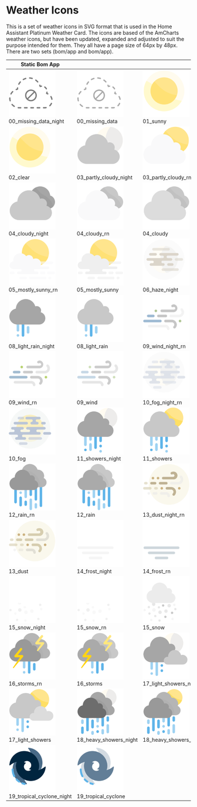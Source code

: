 # Weather Icons

This is a set of weather icons in SVG format that is used in the Home Assistant Platinum Weather Card. The icons are based of the AmCharts weather icons, but have been updated, expanded and adjusted to suit the purpose intended for them. They all have a page size of 64px by 48px. There are two sets (bom/app and bom/app).

| Static Bom App | | | |
| - | - | - | - |
| <img src="https://raw.githubusercontent.com/Makin-Things/weather-icons/master/bom/app/00_missing_data_night.svg" width="128"><br>00_missing_data_night | <img src="https://raw.githubusercontent.com/Makin-Things/weather-icons/master/bom/app/00_missing_data.svg" width="128"><br>00_missing_data | <img src="https://raw.githubusercontent.com/Makin-Things/weather-icons/master/bom/app/01_sunny.svg" width="128"><br>01_sunny | <img src="https://raw.githubusercontent.com/Makin-Things/weather-icons/master/bom/app/02_clear_night.svg" width="128"><br>02_clear_night |
| <img src="https://raw.githubusercontent.com/Makin-Things/weather-icons/master/bom/app/02_clear.svg" width="128"><br>02_clear | <img src="https://raw.githubusercontent.com/Makin-Things/weather-icons/master/bom/app/03_partly_cloudy_night.svg" width="128"><br>03_partly_cloudy_night | <img src="https://raw.githubusercontent.com/Makin-Things/weather-icons/master/bom/app/03_partly_cloudy_rn.svg" width="128"><br>03_partly_cloudy_rn | <img src="https://raw.githubusercontent.com/Makin-Things/weather-icons/master/bom/app/03_partly_cloudy.svg" width="128"><br>03_partly_cloudy |
| <img src="https://raw.githubusercontent.com/Makin-Things/weather-icons/master/bom/app/04_cloudy_night.svg" width="128"><br>04_cloudy_night | <img src="https://raw.githubusercontent.com/Makin-Things/weather-icons/master/bom/app/04_cloudy_rn.svg" width="128"><br>04_cloudy_rn | <img src="https://raw.githubusercontent.com/Makin-Things/weather-icons/master/bom/app/04_cloudy.svg" width="128"><br>04_cloudy | <img src="https://raw.githubusercontent.com/Makin-Things/weather-icons/master/bom/app/05_mostly_sunny_night.svg" width="128"><br>05_mostly_sunny_night |
| <img src="https://raw.githubusercontent.com/Makin-Things/weather-icons/master/bom/app/05_mostly_sunny_rn.svg" width="128"><br>05_mostly_sunny_rn | <img src="https://raw.githubusercontent.com/Makin-Things/weather-icons/master/bom/app/05_mostly_sunny.svg" width="128"><br>05_mostly_sunny | <img src="https://raw.githubusercontent.com/Makin-Things/weather-icons/master/bom/app/06_haze_night.svg" width="128"><br>06_haze_night | <img src="https://raw.githubusercontent.com/Makin-Things/weather-icons/master/bom/app/06_haze.svg" width="128"><br>06_haze |
| <img src="https://raw.githubusercontent.com/Makin-Things/weather-icons/master/bom/app/08_light_rain_night.svg" width="128"><br>08_light_rain_night | <img src="https://raw.githubusercontent.com/Makin-Things/weather-icons/master/bom/app/08_light_rain.svg" width="128"><br>08_light_rain | <img src="https://raw.githubusercontent.com/Makin-Things/weather-icons/master/bom/app/09_wind_night_rn.svg" width="128"><br>09_wind_night_rn | <img src="https://raw.githubusercontent.com/Makin-Things/weather-icons/master/bom/app/09_wind_night.svg" width="128"><br>09_wind_night |
| <img src="https://raw.githubusercontent.com/Makin-Things/weather-icons/master/bom/app/09_wind_rn.svg" width="128"><br>09_wind_rn | <img src="https://raw.githubusercontent.com/Makin-Things/weather-icons/master/bom/app/09_wind.svg" width="128"><br>09_wind | <img src="https://raw.githubusercontent.com/Makin-Things/weather-icons/master/bom/app/10_fog_night_rn.svg" width="128"><br>10_fog_night_rn | <img src="https://raw.githubusercontent.com/Makin-Things/weather-icons/master/bom/app/10_fog_night.svg" width="128"><br>10_fog_night |
| <img src="https://raw.githubusercontent.com/Makin-Things/weather-icons/master/bom/app/10_fog.svg" width="128"><br>10_fog | <img src="https://raw.githubusercontent.com/Makin-Things/weather-icons/master/bom/app/11_showers_night.svg" width="128"><br>11_showers_night | <img src="https://raw.githubusercontent.com/Makin-Things/weather-icons/master/bom/app/11_showers.svg" width="128"><br>11_showers | <img src="https://raw.githubusercontent.com/Makin-Things/weather-icons/master/bom/app/12_rain_night.svg" width="128"><br>12_rain_night |
| <img src="https://raw.githubusercontent.com/Makin-Things/weather-icons/master/bom/app/12_rain_rn.svg" width="128"><br>12_rain_rn | <img src="https://raw.githubusercontent.com/Makin-Things/weather-icons/master/bom/app/12_rain.svg" width="128"><br>12_rain | <img src="https://raw.githubusercontent.com/Makin-Things/weather-icons/master/bom/app/13_dust_night_rn.svg" width="128"><br>13_dust_night_rn | <img src="https://raw.githubusercontent.com/Makin-Things/weather-icons/master/bom/app/13_dust_night.svg" width="128"><br>13_dust_night |
| <img src="https://raw.githubusercontent.com/Makin-Things/weather-icons/master/bom/app/13_dust.svg" width="128"><br>13_dust | <img src="https://raw.githubusercontent.com/Makin-Things/weather-icons/master/bom/app/14_frost_night.svg" width="128"><br>14_frost_night | <img src="https://raw.githubusercontent.com/Makin-Things/weather-icons/master/bom/app/14_frost_rn.svg" width="128"><br>14_frost_rn | <img src="https://raw.githubusercontent.com/Makin-Things/weather-icons/master/bom/app/14_frost.svg" width="128"><br>14_frost |
| <img src="https://raw.githubusercontent.com/Makin-Things/weather-icons/master/bom/app/15_snow_night.svg" width="128"><br>15_snow_night | <img src="https://raw.githubusercontent.com/Makin-Things/weather-icons/master/bom/app/15_snow_rn.svg" width="128"><br>15_snow_rn | <img src="https://raw.githubusercontent.com/Makin-Things/weather-icons/master/bom/app/15_snow.svg" width="128"><br>15_snow | <img src="https://raw.githubusercontent.com/Makin-Things/weather-icons/master/bom/app/16_storms_night.svg" width="128"><br>16_storms_night |
| <img src="https://raw.githubusercontent.com/Makin-Things/weather-icons/master/bom/app/16_storms_rn.svg" width="128"><br>16_storms_rn | <img src="https://raw.githubusercontent.com/Makin-Things/weather-icons/master/bom/app/16_storms.svg" width="128"><br>16_storms | <img src="https://raw.githubusercontent.com/Makin-Things/weather-icons/master/bom/app/17_light_showers_night.svg" width="128"><br>17_light_showers_night | <img src="https://raw.githubusercontent.com/Makin-Things/weather-icons/master/bom/app/17_light_showers_rn.svg" width="128"><br>17_light_showers_rn |
| <img src="https://raw.githubusercontent.com/Makin-Things/weather-icons/master/bom/app/17_light_showers.svg" width="128"><br>17_light_showers | <img src="https://raw.githubusercontent.com/Makin-Things/weather-icons/master/bom/app/18_heavy_showers_night.svg" width="128"><br>18_heavy_showers_night | <img src="https://raw.githubusercontent.com/Makin-Things/weather-icons/master/bom/app/18_heavy_showers_rn.svg" width="128"><br>18_heavy_showers_rn | <img src="https://raw.githubusercontent.com/Makin-Things/weather-icons/master/bom/app/18_heavy_showers.svg" width="128"><br>18_heavy_showers |
| <img src="https://raw.githubusercontent.com/Makin-Things/weather-icons/master/bom/app/19_tropical_cyclone_night.svg" width="128"><br>19_tropical_cyclone_night | <img src="https://raw.githubusercontent.com/Makin-Things/weather-icons/master/bom/app/19_tropical_cyclone.svg" width="128"><br>19_tropical_cyclone |
